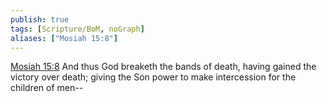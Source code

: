 ```yaml
---
publish: true
tags: [Scripture/BoM, noGraph]
aliases: ["Mosiah 15:8"]
---
```

[Mosiah 15:8](https://churchofjesuschrist.org/study/scriptures/bofm/mosiah/15?lang=eng&id=p8#p8) And thus God breaketh the bands of death, having gained the victory over death; giving the Son power to make intercession for the children of men--
